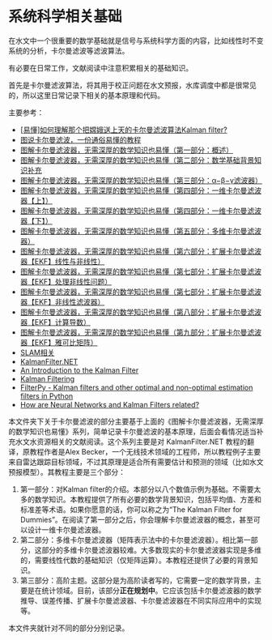 # 系统科学相关基础

在水文中一个很重要的数学基础就是信号与系统科学方面的内容，比如线性时不变系统的分析，卡尔曼滤波等滤波算法。

有必要在日常工作，文献阅读中注意积累相关的基础知识。

首先是卡尔曼滤波算法，将其用于校正问题在水文预报，水库调度中都是很常见的，所以这里日常记录下相关的基本原理和代码。

主要参考：

- [[易懂]如何理解那个把嫦娥送上天的卡尔曼滤波算法Kalman filter?](https://zhuanlan.zhihu.com/p/77327349)
- [图说卡尔曼滤波，一份通俗易懂的教程](https://zhuanlan.zhihu.com/p/39912633)
- [图解卡尔曼滤波器，无需深厚的数学知识也易懂（第一部分：概述）](https://zhuanlan.zhihu.com/p/80255855)
- [图解卡尔曼滤波器，无需深厚的数学知识也易懂（第二部分：数学基础背景知识补充](https://zhuanlan.zhihu.com/p/80423632)
- [图解卡尔曼滤波器，无需深厚的数学知识也易懂（第三部分：α−β−γ滤波器）](https://zhuanlan.zhihu.com/p/80444577)
- [图解卡尔曼滤波器，无需深厚的数学知识也易懂（第四部分：一维卡尔曼滤波器【上】）](https://zhuanlan.zhihu.com/p/80324653)
- [图解卡尔曼滤波器，无需深厚的数学知识也易懂（第四部分：一维卡尔曼滤波器【下】）](https://zhuanlan.zhihu.com/p/80555777)
- [图解卡尔曼滤波器，无需深厚的数学知识也易懂（第五部分：多维卡尔曼滤波器）](https://zhuanlan.zhihu.com/p/80773952)
- [图解卡尔曼滤波器，无需深厚的数学知识也易懂（第六部分：扩展卡尔曼滤波器【EKF】线性与非线性）](https://zhuanlan.zhihu.com/p/81021357)
- [图解卡尔曼滤波器，无需深厚的数学知识也易懂（第七部分：扩展卡尔曼滤波器【EKF】处理非线性问题）](https://zhuanlan.zhihu.com/p/81025326)
- [图解卡尔曼滤波器，无需深厚的数学知识也易懂（第七部分：扩展卡尔曼滤波器【EKF】非线性滤波器）](https://zhuanlan.zhihu.com/p/81028351)
- [图解卡尔曼滤波器，无需深厚的数学知识也易懂（第八部分：扩展卡尔曼滤波器【EKF】计算导数）](https://zhuanlan.zhihu.com/p/81080390)
- [图解卡尔曼滤波器，无需深厚的数学知识也易懂（第九部分：扩展卡尔曼滤波器【EKF】雅可比矩阵）](https://zhuanlan.zhihu.com/p/81083875)
- [SLAM相关](https://www.zhihu.com/column/c_1149619223558012928)
- [KalmanFilter.NET](https://www.kalmanfilter.net/default.aspx)
- [An Introduction to the Kalman Filter](http://www.cs.unc.edu/~welch/media/pdf/kalman_intro.pdf)
- [Kalman Filtering](https://academic.csuohio.edu/simond/courses/eec644/kalman.pdf)
- [FilterPy - Kalman filters and other optimal and non-optimal estimation filters in Python](https://github.com/rlabbe/filterpy)
- [How are Neural Networks and Kalman Filters related?](https://www.quora.com/How-are-Neural-Networks-and-Kalman-Filters-related)

本文件夹下关于卡尔曼滤波的部分主要基于上面的《图解卡尔曼滤波器，无需深厚的数学知识也易懂》系列，简单记录卡尔曼滤波的基本原理，后面会看情况适当补充水文水资源相关的文献阅读。这个系列主要是对 KalmanFilter.NET 教程的翻译，原教程作者是Alex Becker，一个无线技术领域的工程师，所以教程例子主要来自雷达跟踪目标领域，不过其原理是适合所有需要估计和预测的领域（比如水文预报模型）。其教程主要是三个部分：

1. 第一部分：对Kalman filter的介绍。本部分以八个数值示例为基础。不需要太多的数学知识。本教程提供了所有必要的数学背景知识，包括平均值、方差和标准差等术语。如果你愿意的话，你可以称之为“The Kalman Filter for Dummies”。在阅读了第一部分之后，你会理解卡尔曼滤波器的概念，甚至可以设计一维卡尔曼滤波器。
2. 第二部分：多维卡尔曼滤波器（矩阵表示法中的卡尔曼滤波器）。相比第一部分，这部分的多维卡尔曼滤波器较难。大多数现实的卡尔曼滤波器实现是多维的，需要线性代数的基础知识（仅矩阵运算）。本教程还提供了必要的背景知识。
3. 第三部分：高阶主题。这部分是为高阶读者写的，它需要一定的数学背景，主要是在统计领域。目前，该部分**正在规划中**。它应该包括卡尔曼滤波器的数学推导、误差传播、扩展卡尔曼滤波器、卡尔曼滤波器在不同实际应用中的实现等。

本文件夹就针对不同的部分分别记录。
